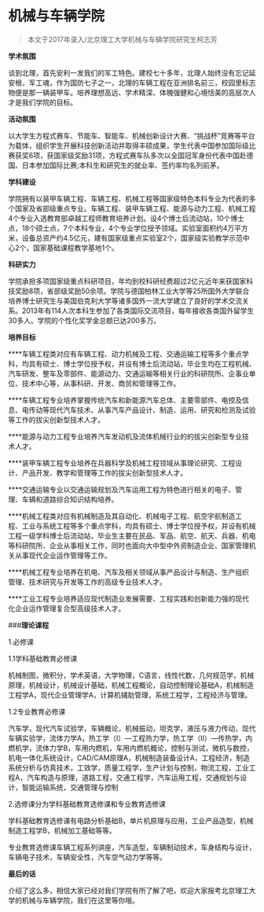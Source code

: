 
# 机械与车辆学院  

> 本文于2017年录入/北京理工大学机械与车辆学院研究生柯志芳  



**学术氛围**

谈到北理，首先安利一发我们的军工特色。建校七十多年，北理人始终没有忘记延安根，军工魂，作为国防七子之一，北理的车辆工程在亚洲排名前三，校园里标志物便是那一辆装甲车。培养理想高远、学术精深、体魄强健和心境恬美的高层次人才是我们学院的目标。



**活动氛围**

以大学生方程式赛车、节能车、智能车、机械创新设计大赛、“挑战杯”竞赛等平台为载体，组织学生开展科技创新活动并取得丰硕成果，学生代表中国参加国际级比赛获奖6项，获国家级奖励31项，方程式赛车队多次以全国冠军身份代表中国赴德国、日本参加国际比赛;本科生和研究生的就业率、签约率均名列前茅。



**学科建设**

学院拥有以装甲车辆工程、车辆工程、机械工程等国家级特色本科专业为代表的多个国家及省部级重点专业。车辆工程、装甲车辆工程、能源与动力工程、机械工程4个专业入选教育部卓越工程师教育培养计划。设4个博士后流动站，10个博士点，18个硕士点，7个本科专业，4个专业学位授予领域。实验室面积约4万平方米，设备总资产约4.5亿元，建有国家级重点实验室2个，国家级实验教学示范中心2个，国家基础课程教学基地1个。



**科研实力**

学院承担多项国家级重点科研项目，年均到校科研经费超过2亿元近年来获国家科技奖励8项，省部级奖励50余项。学院与德国柏林工业大学等25所国外大学联合培养博士研究生与美国伯克利大学等诸多国外一流大学建立了良好的学术交流关系。2013年有114人次本科生参加了各类国际交流项目，每年接收各类国外留学生30多人。学院的个性化奖学金总额已达200多万。



**培养目标**

****车辆工程类对应有车辆工程、动力机械及工程、交通运输工程等多个重点学科，均具有硕士、博士学位授予权，并设有博士后流动站，毕业生均在工程机械、汽车研发、整车及零部件、能源动力、交通运输等相关行业的科研院所、企事业单位、技术中心等，从事科研、开发、商贸和管理等工作。

****车辆工程专业培养掌握传统汽车和新能源汽车总体、主要零部件、电控及信息、电传动等现代汽车技术、从事汽车产品设计、制造、运用、研究和检测及试验等工作的拔尖创新型技术人才。

****能源与动力工程专业培养汽车发动机及流体机械行业的的拔尖创新型专业技术人才。

****装甲车辆工程专业培养在兵器科学及机械工程领域从事理论研究、工程设计、产品开发、教学和管理等工作的拔尖创新型技术人才。

****交通运输专业以交通运输规划及汽车运用工程为特色进行相关的电子、管理、车辆和道路综合知识结构培养。

****机械工程类对应有机械制造及其自动化、机械电子工程、航空宇航制造工程、工业与系统工程等多个重点学科，均具有硕士、博士学位授予权，并设有机械工程一级学科博士后流动站，毕业生主要在民品、军品、航空、航天、兵器、机电等科研院所、企业从事相关工作，同时也面向大中型中外资制造企业、国家管理机关从事现代企业运作管理等工作。

****机械工程专业培养在机电、汽车及相关领域从事产品设计与制造、生产组织管理、技术研究与开发等工作的高级专业技术人才。

****工业工程专业培养适应现代制造业发展需要、工程实践和创新能力强的现代化企业运作管理复合型高级技术人才。



###**理论课程**

1.必修课

1.1学科基础教育必修课

机械制图，微积分，学术英语，大学物理，C语言，线性代数，几何规范学，机械原理，机械设计，机械设计基础，机械工程概论，自动控制理论基础A，机械制造工程学A，现代企业管理学A，计算机辅助管理，系统工程学，工程经济与管理。

1.2专业教育必修课

汽车学，现代汽车试验学，车辆概论，机械振动，坦克学，液压与液力传动，现代车辆实验学，流体力学A，热工学（Ⅰ）—工程热力学，热工学（Ⅱ）—传热学，内燃机学，流体力学B，车用内燃机，车用内燃机概论，控制与测试，微机与数控，机电一体化系统设计，CAD/CAM原理A，机械制造装备设计A，工程经济，制造系统分析与仿真技术，工效学，质量工程学，生产计划与控制，物流工程，工业工程A，汽车构造与原理，道路工程，交通工程学，汽车运用工程，交通规划与设计，智能运输系统，交通管理与控制

2.选修课分为学科基础教育选修课和专业教育选修课

学科基础教育选修课有电路分析基础B，单片机原理与应用，工业产品造型，机械制造工程学B，机械加工基础等等。

专业教育选修课车辆工程系列讲座，汽车造型，车辆制动技术，车身结构与设计，车辆电子技术，车辆安全性，汽车空气动力学等等。



**最后的话**

介绍了这么多，相信大家已经对我们学院有所了解了吧，欢迎大家报考北京理工大学的机械与车辆学院，我们在这里等你哦。











